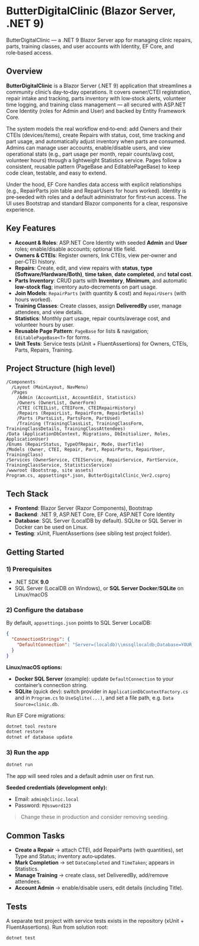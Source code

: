 # ButterDigitalClinic (Blazor Server, .NET 9)

ButterDigitalClinic — a .NET 9 Blazor Server app for managing clinic repairs, parts, training classes, and user accounts with Identity, EF Core, and role‑based access.

## Overview
**ButterDigitalClinic** is a Blazor Server (.NET 9) application that streamlines a community clinic’s day‑to‑day operations. 
It covers owner/CTEI registration, repair intake and tracking, parts inventory with low‑stock alerts, volunteer time logging, 
and training class management — all secured with ASP.NET Core Identity (roles for Admin and User) and backed by Entity Framework Core.

The system models the real workflow end‑to‑end: add Owners and their CTEIs (devices/items), create Repairs with status, cost, 
time tracking and part usage, and automatically adjust inventory when parts are consumed. Admins can manage user accounts, 
enable/disable users, and view operational stats (e.g., part usage per month, repair counts/avg cost, volunteer hours) through 
a lightweight Statistics service. Pages follow a consistent, reusable pattern (PageBase and EditablePageBase) to keep code clean, 
testable, and easy to extend.

Under the hood, EF Core handles data access with explicit relationships (e.g., RepairParts join table and RepairUsers for 
hours worked). Identity is pre‑seeded with roles and a default administrator for first‑run access. The UI uses Bootstrap and 
standard Blazor components for a clear, responsive experience.

## Key Features
- **Account & Roles**: ASP.NET Core Identity with seeded **Admin** and **User** roles; enable/disable accounts; optional title field.
- **Owners & CTEIs**: Register owners, link CTEIs, view per‑owner and per‑CTEI history.
- **Repairs**: Create, edit, and view repairs with **status**, **type (Software/Hardware/Both)**, **time taken**, **date completed**, and **total cost**.
- **Parts Inventory**: CRUD parts with **Inventory**, **Minimum**, and automatic **low‑stock flag**; inventory auto‑decrements on part usage.
- **Join Models**: `RepairParts` (with quantity & cost) and `RepairUsers` (with hours worked).
- **Training Classes**: Create classes, assign **DeliveredBy** user, manage attendees, and view details.
- **Statistics**: Monthly part usage, repair counts/average cost, and volunteer hours by user.
- **Reusable Page Pattern**: `PageBase` for lists & navigation; `EditablePageBase<T>` for forms.
- **Unit Tests**: Service tests (xUnit + FluentAssertions) for Owners, CTEIs, Parts, Repairs, Training.

## Project Structure (high level)
```
/Components
  /Layout (MainLayout, NavMenu)
  /Pages
    /Admin (AccountList, AccountEdit, Statistics)
    /Owners (OwnerList, OwnerForm)
    /CTEI (CTEIList, CTEIForm, CTEIRepairHistory)
    /Repairs (RepairList, RepairForm, RepairDetails)
    /Parts (PartsList, PartsForm, PartUsed)
    /Training (TrainingClassList, TrainingClassForm, TrainingClassDetails, TrainingClassAttendees)
/Data (ApplicationDbContext, Migrations, DbInitializer, Roles, ApplicationUser)
/Enums (RepairStatus, TypeOfRepair, Mode, UserTitle)
/Models (Owner, CTEI, Repair, Part, RepairParts, RepairUser, TrainingClass)
/Services (OwnerService, CTEIService, RepairService, PartService, TrainingClassService, StatisticsService)
/wwwroot (Bootstrap, site assets)
Program.cs, appsettings*.json, ButterDigitalClinic_Ver2.csproj
```

## Tech Stack
- **Frontend**: Blazor Server (Razor Components), Bootstrap
- **Backend**: .NET 9, ASP.NET Core, EF Core, ASP.NET Core Identity
- **Database**: SQL Server (LocalDB by default). SQLite or SQL Server in Docker can be used on Linux.
- **Testing**: xUnit, FluentAssertions (see sibling test project folder).

## Getting Started

### 1) Prerequisites
- .NET SDK **9.0**
- SQL Server (LocalDB on Windows), or **SQL Server Docker**/**SQLite** on Linux/macOS

### 2) Configure the database
By default, `appsettings.json` points to SQL Server LocalDB:
```json
{
  "ConnectionStrings": {
    "DefaultConnection": "Server=(localdb)\\mssqllocaldb;Database=YOUR_DB;Trusted_Connection=True;MultipleActiveResultSets=true"
  }
}
```
**Linux/macOS options:**
- **Docker SQL Server** (example): update `DefaultConnection` to your container’s connection string.
- **SQLite** (quick dev): switch provider in `ApplicationDbContextFactory.cs` and in `Program.cs` to `UseSqlite(...)`, and set a file path, e.g. `Data Source=clinic.db`.

Run EF Core migrations:
```bash
dotnet tool restore
dotnet restore
dotnet ef database update
```

### 3) Run the app
```bash
dotnet run
```
The app will seed roles and a default admin user on first run.

**Seeded credentials (development only):**
- Email: `admin@clinic.local`
- Password: `P@ssword123`

> Change these in production and consider removing seeding.

## Common Tasks
- **Create a Repair** → attach CTEI, add RepairParts (with quantities), set Type and Status; inventory auto‑updates.
- **Mark Completion** → set `DateCompleted` and `TimeTaken`; appears in Statistics.
- **Manage Training** → create class, set DeliveredBy, add/remove attendees.
- **Account Admin** → enable/disable users, edit details (including Title).

## Tests
A separate test project with service tests exists in the repository (xUnit + FluentAssertions). Run from solution root:
```bash
dotnet test
```

